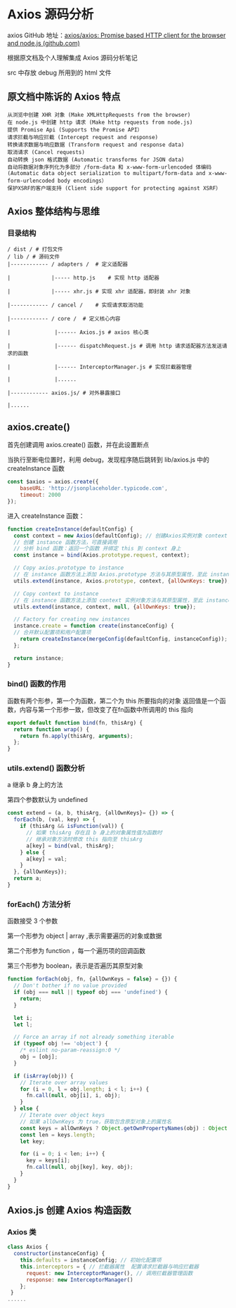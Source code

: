 # Axios 源码分析

axios GitHub 地址：[axios/axios: Promise based HTTP client for the browser and node.js (github.com)](https://github.com/axios/axios#axios-api)

根据原文档及个人理解集成 Axios 源码分析笔记

src 中存放 debug 所用到的 html 文件

## 原文档中陈诉的 Axios 特点

```
从浏览中创建 XHR 对象 (Make XMLHttpRequests from the browser)
在 node.js 中创建 http 请求 (Make http requests from node.js)
提供 Promise Api (Supports the Promise API）
请求拦截与响应拦截 (Intercept request and response)
转换请求数据与响应数据 (Transform request and response data)
取消请求 (Cancel requests)
自动转换 json 格式数据 (Automatic transforms for JSON data)
自动将数据对象序列化为多部分 /form-data 和 x-www-form-urlencoded 体编码 
(Automatic data object serialization to multipart/form-data and x-www-form-urlencoded body encodings）
保护XSRF的客户端支持 (Client side support for protecting against XSRF）
```

## Axios 整体结构与思维

### 目录结构

```
/ dist / # 打包文件
/ lib / # 源码文件
|------------ / adapters /	# 定义适配器

|             |----- http.js	# 实现 http 适配器

|			  |----- xhr.js	# 实现 xhr 适配器，即封装 xhr 对象

|------------ / cancel /	# 实现请求取消功能

|------------ / core /	# 定义核心内容

|			   |------ Axios.js	# axios 核心类

|			   |------ dispatchRequest.js # 调用 http 请求适配器方法发送请求的函数

|			   |------ InterceptorManager.js # 实现拦截器管理

|			   |......

|------------ axios.js/	# 对外暴露接口

|......
```

## axios.create()

首先创建调用 axios.create() 函数，并在此设置断点

当执行至断电位置时，利用 debug，发现程序随后跳转到 lib/axios.js 中的 createInstance 函数

```javascript
const $axios = axios.create({
    baseURL: 'http://jsonplaceholder.typicode.com',
    timeout: 2000
});
```

进入 createInstance 函数：

```javascript
function createInstance(defaultConfig) {
  const context = new Axios(defaultConfig); // 创建Axios实例对象 context
  // 创建 instance 函数方法，可直接调用
  // 分析 bind 函数：返回一个函数 并绑定 this 到 context 身上
  const instance = bind(Axios.prototype.request, context); 

  // Copy axios.prototype to instance
  // 在 instance 函数方法上添加 Axios.prototype 方法与其原型属性，至此 instance 身上 Axios 类的属性与方法
  utils.extend(instance, Axios.prototype, context, {allOwnKeys: true});

  // Copy context to instance
  // 在 instance 函数方法上添加 context 实例对象方法与其原型属性，至此 instance 身上就多了很多原型方法
  utils.extend(instance, context, null, {allOwnKeys: true});

  // Factory for creating new instances
  instance.create = function create(instanceConfig) {
  // 合并默认配置项和用户配置项
    return createInstance(mergeConfig(defaultConfig, instanceConfig));
  };

  return instance;
}
```

### bind() 函数的作用

函数有两个形参，第一个为函数，第二个为 this 所要指向的对象
返回值是一个函数，内容与第一个形参一致，但改变了在fn函数中所调用的 this 指向

```javascript
export default function bind(fn, thisArg) {
  return function wrap() {
    return fn.apply(thisArg, arguments);
  };
}
```

[^该函数摘至  /helpers/bind.js]: 

###  utils.extend() 函数分析

a 继承 b 身上的方法

第四个参数默认为 undefined

```javascript
const extend = (a, b, thisArg, {allOwnKeys}= {}) => {
  forEach(b, (val, key) => {
    if (thisArg && isFunction(val)) {
      // 如果 thisArg 存在且 b 身上的对象属性值为函数时
      // 继承对象方法时修改 this 指向至 thisArg
      a[key] = bind(val, thisArg);
    } else {
      a[key] = val;
    }
  }, {allOwnKeys});
  return a;
}
```



### forEach()  方法分析

函数接受 3 个参数

第一个形参为 object | array ,表示需要遍历的对象或数据

第二个形参为 function ，每一个遍历项的回调函数

第三个形参为 boolean，表示是否遍历其原型对象

```javascript
function forEach(obj, fn, {allOwnKeys = false} = {}) {
  // Don't bother if no value provided
  if (obj === null || typeof obj === 'undefined') {
    return;
  }

  let i;
  let l;

  // Force an array if not already something iterable
  if (typeof obj !== 'object') {
    /* eslint no-param-reassign:0 */
    obj = [obj];
  }

  if (isArray(obj)) {
    // Iterate over array values
    for (i = 0, l = obj.length; i < l; i++) {
      fn.call(null, obj[i], i, obj);
    }
  } else {
    // Iterate over object keys
    // 如果 allOwnKeys 为 true，获取包含原型对象上的属性名
    const keys = allOwnKeys ? Object.getOwnPropertyNames(obj) : Object.keys(obj);
    const len = keys.length;
    let key;

    for (i = 0; i < len; i++) {
      key = keys[i];
      fn.call(null, obj[key], key, obj);
    }
  }
}
```



## Axios.js  创建 Axios 构造函数

### Axios 类

```javascript
class Axios {
  constructor(instanceConfig) {
    this.defaults = instanceConfig; // 初始化配置项
    this.interceptors = { // 拦截器属性  配置请求拦截器与响应拦截器
      request: new InterceptorManager(), // 调用拦截器管理函数
      response: new InterceptorManager()
    };
 }
......
```

